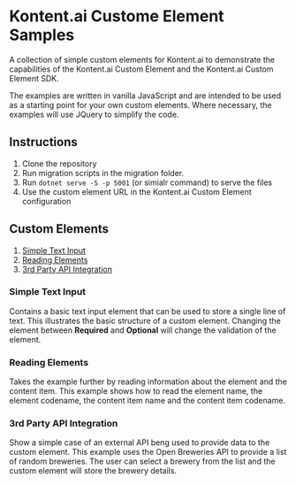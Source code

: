 # Kontent.ai Custome Element Samples

A collection of simple custom elements for Kontent.ai to demonstrate the capabilities of the Kontent.ai Custom Element and the Kontent.ai Custom Element SDK.

The examples are written in vanilla JavaScript and are intended to be used as a starting point for your own custom elements. Where necessary, the examples will use JQuery to simplify the code.

## Instructions

1. Clone the repository
1. Run migration scripts in the migration folder.
1. Run `dotnet serve -S -p 5001` (or simialr command) to serve the files
1. Use the custom element URL in the Kontent.ai Custom Element configuration

## Custom Elements

1. [Simple Text Input](#simple-text)
1. [Reading Elements](#reading-elements)
1. [3rd Party API Integration](#3rd-party-api)

### Simple Text Input <a name="simple-text"></a>

Contains a basic text input element that can be used to store a single line of text. This illustrates the basic structure of a custom element. Changing the element between **Required** and **Optional** will change the validation of the element.

### Reading Elements <a name="reading-elements"></a>

Takes the example further by reading information about the element and the content item. This example shows how to read the element name, the element codename, the content item name and the content item codename.

### 3rd Party API Integration <a name="3rd-party-api"></a>

Show a simple case of an external API beng used to provide data to the custom element. This example uses the Open Breweries API to provide a list of random breweries. The user can select a brewery from the list and the custom element will store the brewery details.